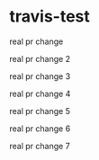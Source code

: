 # travis-test
real pr change

real pr change 2

real pr change 3

real pr change 4

real pr change 5


real pr change 6

real pr change 7
